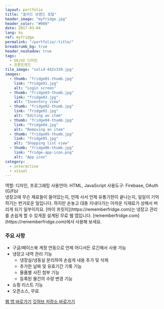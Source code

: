 ```yaml
---
layout: portfolio
title: "솔리드 브랜드 포탈"
header_image: "myfridge.jpg"
header_color: "#000"
date: 2017-03-04
lang: ko
ref: myfridge
permalink: "/portfolio/:title/"
breadcrumb_bg: true
header_noshadow: true
tags:
  - UX/UI 디자인
  - 프론트엔드
tile_image: "solid-442x330.jpg"
images:
  - thumb: "fridge01-thumb.jpg"
    link: "fridge01.jpg"
    alt: "Login screen"
  - thumb: "fridge03-thumb.jpg"
    link: "fridge03.jpg"
    alt: "Inventory view"
  - thumb: "fridge02-thumb.jpg"
    link: "fridge02.jpg"
    alt: "Editing an item"
  - thumb: "fridge04-thumb.jpg"
    link: "fridge04.jpg"
    alt: "Removing an item"
  - thumb: "fridge05-thumb.jpg"
    link: "fridge05.jpg"
    alt: "Shopping list view"
  - thumb: "fridge06-thumb.jpg"
    link: "fridge-app-icon.png"
    alt: "App icon"
category:
  - interactive
  - visual
---
```

<div class="project-info">
  <span>역할:</span> 디자인, 프로그래밍
  <span>사용언어:</span> HTML, JavaScript
  <span>사용도구:</span> Firebase, OAuth (G/Fb)
</div>
  냉장고에 무슨 재료들이 들어있는지, 언제 사서 언제 유통기한이 끝나는지, 일일이 기억하기는 번거로운 일입니다. 하지만 손놓고 대충 지내다가는 아까운 식재료가 상해서 버리게 되기 일쑤이지요. [마이 프릿지](https://rememberfridge.com)는 냉장고 관리를 손쉽게 할 수 있게끔 설계된 무료 웹 앱입니다. [rememberfridge.com](https://rememberfridge.com)에서 사용해 보세요.

### 주요 사항
- 구글/페이스북 계정 연동으로 언제 어디서든 로긴해서 사용 가능
- 냉장고 내역 관리 기능
  - 냉장실/냉동실 분리하여 손쉽게 내용 추가 및 삭제
  - 추가한 날짜 및 유효기간 기록 기능
  - 물품별 사진 첨부 기능
  - 등록된 물건의 수량 변경 기능
- 쇼핑 리스트 기능
- 오픈소스, 무료

<div class="buttons">
  <span class="unselectable">
  <a href="https://rememberfridge.com/" title="웹 앱 바로가기" target="_blank">웹 앱 바로가기</a></span>
  <span class="unselectable"><a href="https://github.com/baadaa/myfridge" title="깃허브 저장소 바로가기" target="_blank">깃허브 저장소 바로가기</a></span>
</div>
